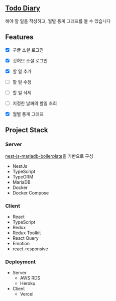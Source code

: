 ## [Todo Diary](https://todo-diary.vercel.app/)

해야 할 일을 작성하고, 월별 통계 그래프를 볼 수 있습니다

## Features

- [x] 구글 소셜 로그인
- [x] 깃허브 소셜 로그인
- [x] 할 일 추가
- [ ] 할 일 수정
- [ ] 할 일 삭제
- [ ] 지정한 날짜의 할일 조회
- [x] 월별 통계 그래프


## Project Stack

### Server

[nest-js-mariadb-boilerplate](https://github.com/KimBiYam/nest-js-mariadb-boilerplate)을 기반으로 구성

- NestJs
- TypeScript
- TypeORM
- MariaDB
- Docker
- Docker Compose

### Client

- React
- TypeScript
- Redux
- Redux Toolkit
- React Query
- Emotion
- react-responsive

### Deployment
- Server
  - AWS RDS
  - Heroku
- Client
  - Vercel

